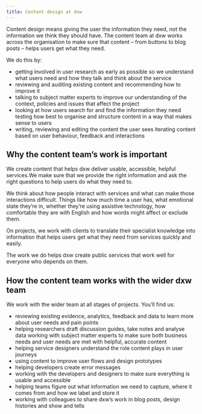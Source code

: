 ```yaml
---
title: Content design at dxw
---
```


Content design means giving the user the information they need, not the information we think they should have. The content team at dxw works across the organisation to make sure that content – from buttons to blog posts – helps users get what they need. 

We do this by:

* getting involved in user research as early as possible so we understand what users need and how they talk and think about the service
* reviewing and auditing existing content and recommending how to improve it
* talking to subject matter experts to improve our understanding of the context, policies and issues that affect the project
* looking at how users search for and find the information they need
testing how best to organise and structure content in a way that makes sense to users
* writing, reviewing and editing the content the user sees
iterating content based on user behaviour, feedback and interactions

## Why the content team’s work is important

We create content that helps dxw deliver usable, accessible, helpful services.We make sure that we provide the right information and ask the right questions to help users do what they need to.

We think about how people interact with services and what can make those interactions difficult. Things like how much time a user has, what emotional state they’re in, whether they’re using assistive technology, how comfortable they are with English and how words might affect or exclude them. 

On projects, we work with clients to translate their specialist knowledge into information that helps users get what they need from services quickly and easily. 

The work we do helps dxw create public services that work well for everyone who depends on them.

## How the content team works with the wider dxw team

We work with the wider team at all stages of projects. You’ll find us:

* reviewing existing evidence, analytics, feedback and data to learn more about user needs and pain points
* helping researchers draft discussion guides, take notes and analyse data
working with subject matter experts to make sure both business needs and user needs are met with helpful, accurate content
* helping service designers understand the role content plays in user journeys
* using content to improve user flows and design prototypes
* helping developers create error messages
* working with the developers and designers to make sure everything is usable and accessible
* helping teams figure out what information we need to capture, where it comes from and how we label and store it
* working with colleagues to share dxw’s work in blog posts, design histories and show and tells 
